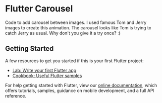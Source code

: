# Flutter Carousel

Code to add carousel between images. I used famous Tom and Jerry images to create this animation. The carousel looks like Tom is trying to catch Jerry as usual. Why don't you give it a try once? :)

## Getting Started

A few resources to get you started if this is your first Flutter project:

- [Lab: Write your first Flutter app](https://flutter.dev/docs/get-started/codelab)
- [Cookbook: Useful Flutter samples](https://flutter.dev/docs/cookbook)

For help getting started with Flutter, view our
[online documentation](https://flutter.dev/docs), which offers tutorials,
samples, guidance on mobile development, and a full API reference.
